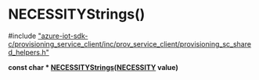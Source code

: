 # NECESSITYStrings()

\#include ["azure-iot-sdk-c/provisioning_service_client/inc/prov_service_client/provisioning_sc_shared_helpers.h"](../iot-c-ref-provisioning-sc-shared-helpers-h.md)  

**const char * [NECESSITYStrings](#provisioning__sc__shared__helpers_8h_1a99fd0ce0dd970dd966d43f341dda71bd)([NECESSITY](#provisioning__sc__shared__helpers_8h_1aca964653ac17c5ef1c2c05da4907c7f9) value)**

